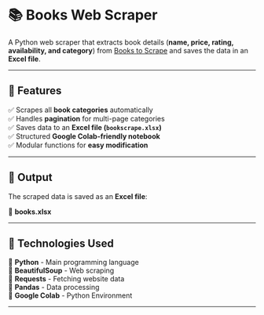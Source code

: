 # 📚 Books Web Scraper

A Python web scraper that extracts book details (**name, price, rating, availability, and category**) from [Books to Scrape](https://books.toscrape.com/) and saves the data in an **Excel file**.

---

## 🚀 Features

✅ Scrapes all **book categories** automatically  
✅ Handles **pagination** for multi-page categories  
✅ Saves data to an **Excel file (`bookscrape.xlsx`)**  
✅ Structured **Google Colab-friendly notebook**  
✅ Modular functions for **easy modification**  

---

## 📝 Output

The scraped data is saved as an **Excel file**:  

📁 **books.xlsx**

---

## 🤖 Technologies Used

🔹 **Python** - Main programming language  
🔹 **BeautifulSoup** - Web scraping  
🔹 **Requests** - Fetching website data  
🔹 **Pandas** - Data processing  
🔹 **Google Colab** - Python Environment  

---



